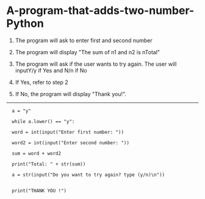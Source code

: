 # A-program-that-adds-two-number-Python


1. The program will ask to enter first and second number

2. The program will display "The sum of n1 and n2 is nTotal"

3. The program will ask if the user wants to try again. The user will inputY/y if Yes and N/n if No

4. If Yes, refer to step 2

6. If No, the program will display "Thank you!".

-----------------------------------------------------------------------------------------------------------

      a = "y"

      while a.lower() == "y":

      word = int(input("Enter first number: "))
      
      word2 = int(input("Enter second number: "))
      
      sum = word + word2
      
      print("Total: " + str(sum))
      
      a = str(input("Do you want to try again? type (y/n)\n"))
      

      print("THANK YOU !")
